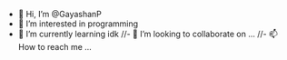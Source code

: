 - 👋 Hi, I’m @GayashanP
- 👀 I’m interested in programming
- 🌱 I’m currently learning idk
//- 💞️ I’m looking to collaborate on ...
//- 📫 How to reach me ...

<!---
GayashanP/GayashanP is a ✨ special ✨ repository because its `README.md` (this file) appears on your GitHub profile.
You can click the Preview link to take a look at your changes.
--->
